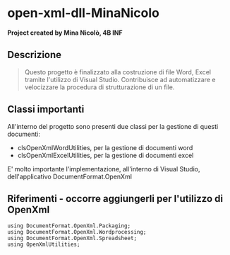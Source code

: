 # open-xml-dll-MinaNicolo

**Project created by Mina Nicolò, 4B INF**

## Descrizione ##
> Questo progetto è finalizzato alla costruzione di file Word, Excel tramite l'utilizzo di Visual Studio.
> Contribuisce ad automatizzare e velocizzare la procedura di strutturazione di un file.

## Classi importanti ##
All'interno del progetto sono presenti due classi per la gestione di questi documenti:
* clsOpenXmlWordUtilities, per la gestione di documenti word
* clsOpenXmlExcelUtilities, per la gestione di documenti excel

E' molto importante l'implementazione, all'interno di Visual Studio, dell'applicativo DocumentFormat.OpenXml

## Riferimenti - occorre aggiungerli per l'utilizzo di OpenXml ##
``` using DocumentFormat.OpenXml;
using DocumentFormat.OpenXml.Packaging;
using DocumentFormat.OpenXml.Wordprocessing;
using DocumentFormat.OpenXml.Spreadsheet;
using OpenXmlUtilities;
```
